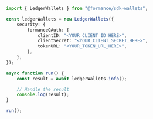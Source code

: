 <!-- Start SDK Example Usage [usage] -->
```typescript
import { LedgerWallets } from "@formance/sdk-wallets";

const ledgerWallets = new LedgerWallets({
    security: {
        formanceOAuth: {
            clientID: "<YOUR_CLIENT_ID_HERE>",
            clientSecret: "<YOUR_CLIENT_SECRET_HERE>",
            tokenURL: "<YOUR_TOKEN_URL_HERE>",
        },
    },
});

async function run() {
    const result = await ledgerWallets.info();

    // Handle the result
    console.log(result);
}

run();

```
<!-- End SDK Example Usage [usage] -->